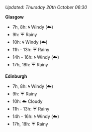 *Updated: Thursday 20th October 06:30*

**Glasgow**

* 7h, 8h: :cyclone: Windy (:cloud:)
* 9h: :umbrella: Rainy
* 10h: :cyclone: Windy (:cloud:)
* 11h - 13h: :umbrella: Rainy
* 14h - 16h: :cyclone: Windy (:cloud:)
* 17h, 18h: :umbrella: Rainy

**Edinburgh**

* 7h, 8h: :cyclone: Windy (:cloud:)
* 9h: :umbrella: Rainy
* 10h: :cloud: Cloudy
* 11h - 13h: :umbrella: Rainy
* 14h - 16h: :cyclone: Windy (:cloud:)
* 17h, 18h: :umbrella: Rainy
